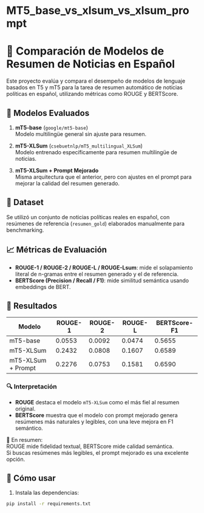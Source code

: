 # MT5_base_vs_xlsum_vs_xlsum_prompt
# 📰 Comparación de Modelos de Resumen de Noticias en Español

Este proyecto evalúa y compara el desempeño de modelos de lenguaje basados en T5 y mT5 para la tarea de resumen automático de noticias políticas en español, utilizando métricas como ROUGE y BERTScore.

## 📌 Modelos Evaluados

1. **mT5-base** (`google/mt5-base`)  
   Modelo multilingüe general sin ajuste para resumen.

2. **mT5-XLSum** (`csebuetnlp/mT5_multilingual_XLSum`)  
   Modelo entrenado específicamente para resumen multilingüe de noticias.

3. **mT5-XLSum + Prompt Mejorado**  
   Misma arquitectura que el anterior, pero con ajustes en el prompt para mejorar la calidad del resumen generado.

## 🧪 Dataset

Se utilizó un conjunto de noticias políticas reales en español, con resúmenes de referencia (`resumen_gold`) elaborados manualmente para benchmarking.

## 📈 Métricas de Evaluación

- **ROUGE-1 / ROUGE-2 / ROUGE-L / ROUGE-Lsum**: mide el solapamiento literal de n-gramas entre el resumen generado y el de referencia.
- **BERTScore (Precision / Recall / F1)**: mide similitud semántica usando embeddings de BERT.

## 🧠 Resultados

| Modelo              | ROUGE-1 | ROUGE-2 | ROUGE-L | BERTScore-F1 |
|---------------------|---------|---------|---------|--------------|
| mT5-base            | 0.0553  | 0.0092  | 0.0474  | 0.5655       |
| mT5-XLSum           | 0.2432  | 0.0808  | 0.1607  | 0.6589       |
| mT5-XLSum + Prompt  | 0.2276  | 0.0753  | 0.1581  | 0.6590       |

### 🔍 Interpretación

- **ROUGE** destaca el modelo `mT5-XLSum` como el más fiel al resumen original.
- **BERTScore** muestra que el modelo con prompt mejorado genera resúmenes más naturales y legibles, con una leve mejora en F1 semántico.

📌 En resumen:  
ROUGE mide fidelidad textual, BERTScore mide calidad semántica.  
Si buscas resúmenes más legibles, el prompt mejorado es una excelente opción.

## 🚀 Cómo usar

1. Instala las dependencias:

```bash
pip install -r requirements.txt
